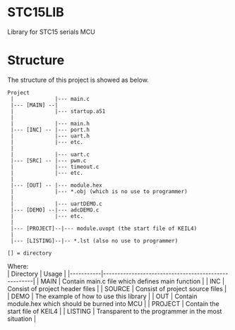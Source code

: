 # STC15LIB
Library for STC15 serials MCU

# Structure

The structure of this project is showed as below.
```
Project
 |             |--- main.c
 |--- [MAIN] --|
 |             |--- startup.a51
 |
 |             |--- main.h
 |--- [INC] -- |--- port.h
 |             |--- uart.h
 |             |--- etc.
 |
 |             |--- uart.c
 |--- [SRC] -- |--- pwm.c
 |             |--- timeout.c
 |             |--- etc.
 |
 |--- [OUT] -- |--- module.hex
 |             |--- *.obj (which is no use to programmer)
 |
 |             |--- uartDEMO.c
 |--- [DEMO] --|--- adcDEMO.c
 |             |--- etc.
 |
 |--- [PROJECT]--|--- module.uvopt (the start file of KEIL4)
 |
 |--- [LISTING]--|-- *.lst (also no use to programmer)

[] = directory
```

Where:  
| Directory | Usage                                               |
|-----------|-----------------------------------------------------|
| MAIN      | Contain main.c file which defines main function     |
| INC       | Consist of project header files                     |
| SOURCE    | Consist of project source files                     |
| DEMO      | The example of how to use this library              |
| OUT       | Contain module.hex which should be burned into MCU  |
| PROJECT   | Contain the start file of KEIL4                     |
| LISTING   | Transparent to the programmer in the most situation |
